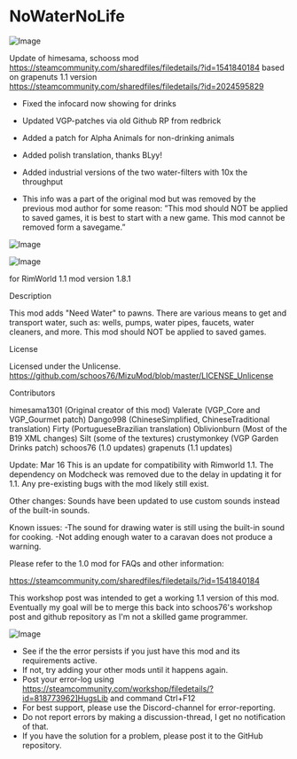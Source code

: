 # NoWaterNoLife

![Image](https://i.imgur.com/buuPQel.png)

Update of himesama, schooss mod
https://steamcommunity.com/sharedfiles/filedetails/?id=1541840184
based on grapenuts 1.1 version
https://steamcommunity.com/sharedfiles/filedetails/?id=2024595829

- Fixed the infocard now showing for drinks
- Updated VGP-patches via old Github RP from redbrick
- Added a patch for Alpha Animals for non-drinking animals
- Added polish translation, thanks BLyy!
- Added industrial versions of the two water-filters with 10x the throughput

- This info was a part of the original mod but was removed by the previous mod author for some reason: ”This mod should NOT be applied to saved games, it is best to start with a new game. This mod cannot be removed form a savegame.”

![Image](https://i.imgur.com/pufA0kM.png)

	
![Image](https://i.imgur.com/Z4GOv8H.png)

for RimWorld 1.1
mod version 1.8.1

Description

This mod adds "Need Water" to pawns. There are various means to get and transport water, such as: wells, pumps, water pipes, faucets, water cleaners, and more.
This mod should NOT be applied to saved games.

License

Licensed under the Unlicense. 
https://github.com/schoos76/MizuMod/blob/master/LICENSE_Unlicense

Contributors

himesama1301 (Original creator of this mod)
Valerate (VGP_Core and VGP_Gourmet patch)
Dango998 (ChineseSimplified, ChineseTraditional translation)
Firty (PortugueseBrazilian translation)
Oblivionburn (Most of the B19 XML changes)
Silt (some of the textures)
crustymonkey (VGP Garden Drinks patch)
schoos76 (1.0 updates)
grapenuts (1.1 updates)


Update: Mar 16
This is an update for compatibility with Rimworld 1.1. The dependency on Modcheck was removed due to the delay in updating it for 1.1. Any pre-existing bugs with the mod likely still exist.

Other changes: Sounds have been updated to use custom sounds instead of the built-in sounds.

Known issues: 
-The sound for drawing water is still using the built-in sound for cooking.
-Not adding enough water to a caravan does not produce a warning.

Please refer to the 1.0 mod for FAQs and other information:

https://steamcommunity.com/sharedfiles/filedetails/?id=1541840184

This workshop post was intended to get a working 1.1 version of this mod. Eventually my goal will be to merge this back into schoos76's workshop post and github repository as I'm not a skilled game programmer.

![Image](https://i.imgur.com/PwoNOj4.png)



-  See if the the error persists if you just have this mod and its requirements active.
-  If not, try adding your other mods until it happens again.
-  Post your error-log using https://steamcommunity.com/workshop/filedetails/?id=818773962]HugsLib and command Ctrl+F12
-  For best support, please use the Discord-channel for error-reporting.
-  Do not report errors by making a discussion-thread, I get no notification of that.
-  If you have the solution for a problem, please post it to the GitHub repository.




